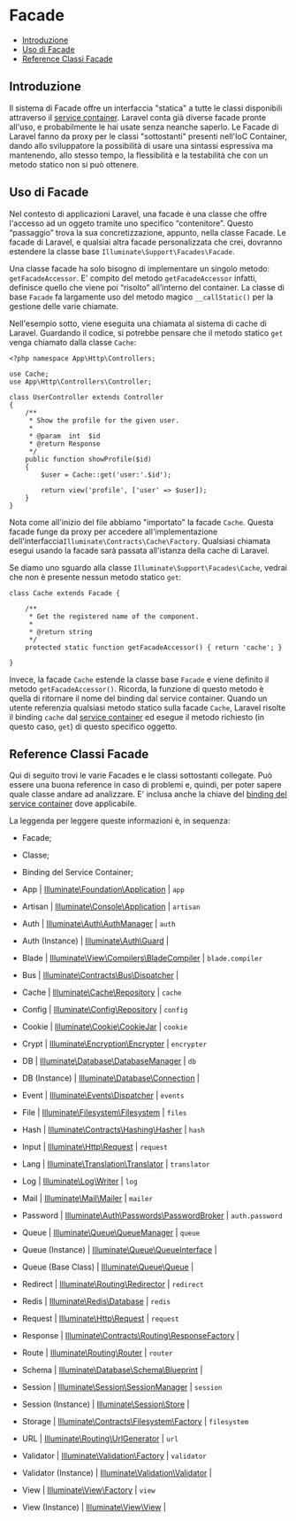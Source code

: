 # Facade

- [Introduzione](#introduzione)
- [Uso di Facade](#uso-facade)
- [Reference Classi Facade](#reference-classi-facade)

<a name="introduzione"></a>
## Introduzione

Il sistema di Facade offre un interfaccia "statica" a tutte le classi disponibili attraverso il [service container](/docs/5.1/container). Laravel conta già diverse facade pronte all'uso, e probabilmente le hai usate senza neanche saperlo. Le Facade di Laravel fanno da proxy per le classi "sottostanti" presenti nell'IoC Container, dando allo sviluppatore la possibilità di usare una sintassi espressiva ma mantenendo, allo stesso tempo, la flessibilità e la testabilità che con un metodo statico non si può ottenere. 

<a name="uso-facade"></a>
## Uso di Facade

Nel contesto di applicazioni Laravel, una facade è una classe che offre l'accesso ad un oggeto tramite uno specifico “contenitore”. Questo “passaggio” trova la sua concretizzazione, appunto, nella classe Facade. Le facade di Laravel, e qualsiai altra facade personalizzata che crei, dovranno estendere la classe base `Illuminate\Support\Facades\Facade`.

Una classe facade ha solo bisogno di implementare un singolo metodo: `getFacadeAccessor`. E' compito del metodo `getFacadeAccessor` infatti, definisce quello che viene poi “risolto” all’interno del container. La classe di base `Facade` fa largamente uso del metodo magico `__callStatic()` per la gestione delle varie chiamate.

Nell'esempio sotto, viene eseguita una chiamata al sistema di cache di Laravel. Guardando il codice, si potrebbe pensare che il metodo statico `get` venga chiamato dalla classe `Cache`:

	<?php namespace App\Http\Controllers;

	use Cache;
	use App\Http\Controllers\Controller;

	class UserController extends Controller
	{
		/**
		 * Show the profile for the given user.
		 *
		 * @param  int  $id
		 * @return Response
		 */
		public function showProfile($id)
		{
			$user = Cache::get('user:'.$id');

			return view('profile', ['user' => $user]);
		}
	}
Nota come all'inizio del file abbiamo "importato" la facade `Cache`. Questa facade funge da proxy per accedere all'implementazione dell'interfaccia`Illuminate\Contracts\Cache\Factory`. Qualsiasi chiamata esegui usando la facade sarà passata all'istanza della cache di Laravel.

Se diamo uno sguardo alla classe `Illuminate\Support\Facades\Cache`, vedrai che non è presente nessun metodo statico `get`:

	class Cache extends Facade {

		/**
		 * Get the registered name of the component.
		 *
		 * @return string
		 */
		protected static function getFacadeAccessor() { return 'cache'; }

	}

Invece, la facade `Cache` estende la classe base `Facade` e viene definito il metodo `getFacadeAccessor()`. Ricorda, la funzione di questo metodo è quella di ritornare il nome del binding dal service container. Quando un utente referenzia qualsiasi metodo statico sulla facade `Cache`, Laravel risolte il binding `cache` dal  [service container](/docs/5.1/container) ed esegue il metodo richiesto (in questo caso, `get`) di questo specifico oggetto.

<a name="reference-classi-facade"></a>
## Reference Classi Facade

Qui di seguito trovi le varie Facades e le classi sottostanti collegate. Può essere una buona reference in caso di problemi e, quindi, per poter sapere quale classe andare ad analizzare. E' inclusa anche la chiave del [binding del service container](/docs/5.1/container) dove applicabile.

La leggenda per leggere queste informazioni è, in sequenza:

* Facade;
* Classe;
* Binding del Service Container;

* App  |  [Illuminate\Foundation\Application](http://laravel.com/api/{{version}}/Illuminate/Foundation/Application.html)  | `app`
* Artisan  |  [Illuminate\Console\Application](http://laravel.com/api/{{version}}/Illuminate/Console/Application.html)  |  `artisan`
* Auth  |  [Illuminate\Auth\AuthManager](http://laravel.com/api/{{version}}/Illuminate/Auth/AuthManager.html)  |  `auth`
* Auth (Instance)  |  [Illuminate\Auth\Guard](http://laravel.com/api/{{version}}/Illuminate/Auth/Guard.html)  |
* Blade  |  [Illuminate\View\Compilers\BladeCompiler](http://laravel.com/api/{{version}}/Illuminate/View/Compilers/BladeCompiler.html)  |  `blade.compiler`
* Bus  |  [Illuminate\Contracts\Bus\Dispatcher](http://laravel.com/api/{{version}}/Illuminate/Contracts/Bus/Dispatcher.html)  |
* Cache  |  [Illuminate\Cache\Repository](http://laravel.com/api/{{version}}/Illuminate/Cache/Repository.html)  |  `cache`
* Config  |  [Illuminate\Config\Repository](http://laravel.com/api/{{version}}/Illuminate/Config/Repository.html)  |  `config`
* Cookie  |  [Illuminate\Cookie\CookieJar](http://laravel.com/api/{{version}}/Illuminate/Cookie/CookieJar.html)  |  `cookie`
* Crypt  |  [Illuminate\Encryption\Encrypter](http://laravel.com/api/{{version}}/Illuminate/Encryption/Encrypter.html)  |  `encrypter`
* DB  |  [Illuminate\Database\DatabaseManager](http://laravel.com/api/{{version}}/Illuminate/Database/DatabaseManager.html)  |  `db`
* DB (Instance)  |  [Illuminate\Database\Connection](http://laravel.com/api/{{version}}/Illuminate/Database/Connection.html)  |
* Event  |  [Illuminate\Events\Dispatcher](http://laravel.com/api/{{version}}/Illuminate/Events/Dispatcher.html)  |  `events`
* File  |  [Illuminate\Filesystem\Filesystem](http://laravel.com/api/{{version}}/Illuminate/Filesystem/Filesystem.html)  |  `files`
* Hash  |  [Illuminate\Contracts\Hashing\Hasher](http://laravel.com/api/{{version}}/Illuminate/Contracts/Hashing/Hasher.html)  |  `hash`
* Input  |  [Illuminate\Http\Request](http://laravel.com/api/{{version}}/Illuminate/Http/Request.html)  |  `request`
* Lang  |  [Illuminate\Translation\Translator](http://laravel.com/api/{{version}}/Illuminate/Translation/Translator.html)  |  `translator`
* Log  |  [Illuminate\Log\Writer](http://laravel.com/api/{{version}}/Illuminate/Log/Writer.html)  |  `log`
* Mail  |  [Illuminate\Mail\Mailer](http://laravel.com/api/{{version}}/Illuminate/Mail/Mailer.html)  |  `mailer`
* Password  |  [Illuminate\Auth\Passwords\PasswordBroker](http://laravel.com/api/{{version}}/Illuminate/Auth/Passwords/PasswordBroker.html)  |  `auth.password`
* Queue  |  [Illuminate\Queue\QueueManager](http://laravel.com/api/{{version}}/Illuminate/Queue/QueueManager.html)  |  `queue`
* Queue (Instance) |  [Illuminate\Queue\QueueInterface](http://laravel.com/api/{{version}}/Illuminate/Queue/QueueInterface.html)  |
* Queue (Base Class) |  [Illuminate\Queue\Queue](http://laravel.com/api/{{version}}/Illuminate/Queue/Queue.html)  |
* Redirect  |  [Illuminate\Routing\Redirector](http://laravel.com/api/{{version}}/Illuminate/Routing/Redirector.html)  |  `redirect`
* Redis  |  [Illuminate\Redis\Database](http://laravel.com/api/{{version}}/Illuminate/Redis/Database.html)  |  `redis`
* Request  |  [Illuminate\Http\Request](http://laravel.com/api/{{version}}/Illuminate/Http/Request.html)  |  `request`
* Response  |  [Illuminate\Contracts\Routing\ResponseFactory](http://laravel.com/api/{{version}}/Illuminate/Contracts/Routing/ResponseFactory.html)  |
* Route  |  [Illuminate\Routing\Router](http://laravel.com/api/{{version}}/Illuminate/Routing/Router.html)  |  `router`
* Schema  |  [Illuminate\Database\Schema\Blueprint](http://laravel.com/api/{{version}}/Illuminate/Database/Schema/Blueprint.html)  |
* Session  |  [Illuminate\Session\SessionManager](http://laravel.com/api/{{version}}/Illuminate/Session/SessionManager.html)  |  `session`
* Session (Instance)  |  [Illuminate\Session\Store](http://laravel.com/api/{{version}}/Illuminate/Session/Store.html)  |
* Storage  |  [Illuminate\Contracts\Filesystem\Factory](http://laravel.com/api/{{version}}/Illuminate/Contracts/Filesystem/Factory.html)  |  `filesystem`
* URL  |  [Illuminate\Routing\UrlGenerator](http://laravel.com/api/{{version}}/Illuminate/Routing/UrlGenerator.html)  |  `url`
* Validator  |  [Illuminate\Validation\Factory](http://laravel.com/api/{{version}}/Illuminate/Validation/Factory.html)  |  `validator`
* Validator (Instance)  |  [Illuminate\Validation\Validator](http://laravel.com/api/{{version}}/Illuminate/Validation/Validator.html) |
* View  |  [Illuminate\View\Factory](http://laravel.com/api/{{version}}/Illuminate/View/Factory.html)  |  `view`
* View (Instance)  |  [Illuminate\View\View](http://laravel.com/api/{{version}}/Illuminate/View/View.html)  |
